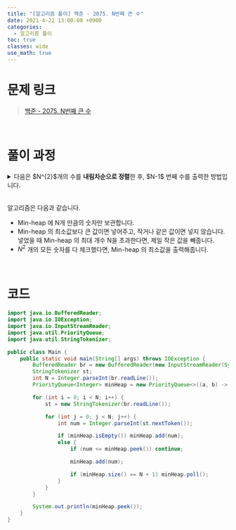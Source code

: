 ```yaml
---
title: "[알고리즘 풀이] 백준 - 2075. N번째 큰 수"
date: 2021-4-22 13:00:00 +0900
categories:
  - 알고리즘 풀이
toc: true
classes: wide
use_math: true
---
```


# 문제 링크

> [백준 - 2075. N번째 큰 수](https://www.acmicpc.net/problem/2075)

<br>

# 풀이 과정

<details>
<summary>다음은 $N^{2}$개의 수를 <b>내림차순으로 정렬</b>한 후, $N-1$ 번째 수를 출력한 방법입니다.</summary>
<div markdown="1">

```java
import java.io.BufferedReader;
import java.io.IOException;
import java.io.InputStreamReader;
import java.util.ArrayList;
import java.util.StringTokenizer;

public class Main {
    public static void main(String[] args) throws IOException {
        BufferedReader br = new BufferedReader(new InputStreamReader(System.in));
        StringTokenizer st;
        int N = Integer.parseInt(br.readLine());
        ArrayList<Integer> list = new ArrayList<>();

        for (int i = 0; i < N; i++) {
            st = new StringTokenizer(br.readLine());

            for (int j = 0; j < N; j++) {
                list.add(Integer.parseInt(st.nextToken()));
            }
        }

        list.sort((a, b) -> b - a);

        System.out.println(list.get(N - 1));
    }
}
```

- 문제의 메모리 제한은 **12MB** 입니다. $12B*10^{6}=12,000,000B$

- N이 최대 **1500**까지 가능하므로, 리스트는 최대 $N^{2} * 4B=1500^{2} * 4B=2,250,000*4B=9,000,000B$ 를 차지할 수 있습니다. 따라서, 메모리 제한에 걸리지 않고 풀 수 있습니다.

</div>
</details>

<br>

알고리즘은 다음과 같습니다.

- Min-heap 에 N개 만큼의 숫자만 보관합니다.
- Min-heap 의 최소값보다 큰 값이면 넣어주고, 작거나 같은 값이면 넣지 않습니다. 넣었을 때 Min-heap 의 최대 개수 N을 초과한다면, 제일 작은 값을 빼줍니다.
- $N^2$ 개의 모든 숫자를 다 체크했다면, Min-heap 의 최소값을 출력해줍니다.

<br>

# 코드

```java
import java.io.BufferedReader;
import java.io.IOException;
import java.io.InputStreamReader;
import java.util.PriorityQueue;
import java.util.StringTokenizer;

public class Main {
    public static void main(String[] args) throws IOException {
        BufferedReader br = new BufferedReader(new InputStreamReader(System.in));
        StringTokenizer st;
        int N = Integer.parseInt(br.readLine());
        PriorityQueue<Integer> minHeap = new PriorityQueue<>((a, b) -> a - b);

        for (int i = 0; i < N; i++) {
            st = new StringTokenizer(br.readLine());

            for (int j = 0; j < N; j++) {
                int num = Integer.parseInt(st.nextToken());

                if (minHeap.isEmpty()) minHeap.add(num);
                else {
                    if (num <= minHeap.peek()) continue;

                    minHeap.add(num);

                    if (minHeap.size() == N + 1) minHeap.poll();
                }
            }
        }

        System.out.println(minHeap.peek());
    }
}
```